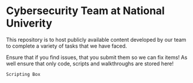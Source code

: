 # Cybersecurity Team at National Univerity

This repository is to host publicly available content developed by our team to complete a variety of tasks that we have faced.

Ensure that if you find issues, that you submit them so we can fix items! As well ensure that only code, scripts and walkthroughs are stored here!

```Scripting Box```

